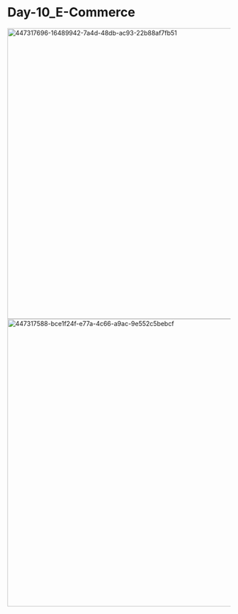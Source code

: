 # Day-10_E-Commerce
<img width="656" alt="447317696-16489942-7a4d-48db-ac93-22b88af7fb51" src="https://github.com/user-attachments/assets/db82e245-4e35-43a8-a138-04bfd032efc4" />
<img width="649" alt="447317588-bce1f24f-e77a-4c66-a9ac-9e552c5bebcf" src="https://github.com/user-attachments/assets/33d47345-8990-4201-a566-e2aad39d19ea" />
